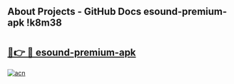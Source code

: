 ## About Projects - GitHub Docs esound-premium-apk !k8m38

# <h2><a href="https://andorid.site?title=esound-premium-apk&ref=13PRO">🔗👉 🔴 esound-premium-apk</a></h2>

[![acn](https://github.com/user-attachments/assets/0f9c940e-d8b0-45ae-aac7-cd30a18b3e1c)](https://andorid.site?title=esound-premium-apk&ref=13PRO)

